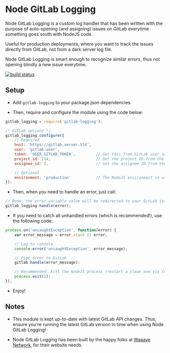 Node GitLab Logging
===================

Node GitLab Logging is a custom log handler that has been written with the purpose of auto-opening (and assigning) issues on GitLab everytime something goes south with NodeJS code.

Useful for production deployments, where you want to track the issues directly from GitLab, not from a dark server log file.

Node GitLab Logging is smart enough to recognize similar errors, thus not opening blindly a new issue everytime.


[![build status](https://ci.hakuma.holdings/projects/14/status.png?ref=master)](https://ci.hakuma.holdings/projects/14?ref=master)


## Setup

* Add `gitlab-logging` to your package.json dependencies.

* Then, require and configure the module using the code below:

```javascript
gitlab_logging = require('gitlab-logging');

/* GitLab options */
gitlab_logging.configure({
    // Required
    host: 'https://gitlab.server.tld',
    user: 'gitlab.user',
    token: 'USER_GITLAB_TOKEN',         // Get this from GitLab user account information
    project_id: 114,                    // Get the project ID from the DB
    assignee_id: 2,                     // Get the assignee ID from the DB (optional, you can drop this parameter)

    // Optional
    environment: 'production'           // The NodeJS environment in use, useful when you pre-process the NODE_ENV value
});
```

* Then, when you need to handle an error, just call:

```javascript
// Boom, the error variable value will be redirected to your GitLab issues tracker!
gitlab_logging.handle(error);
```

* If you need to catch all unhandled errors (which is recommended!), use the following code:

```javascript
process.on('uncaughtException', function(error) {
    var error_message = error.stack || error;

    // Log to console
    console.error('uncaughtException', error_message);

    // Pipe error to GitLab
    gitlab.handle(error_message);

    // Recommended: kill the NodeJS process (restart a clean one via forever)
    process.exit(1);
});
```

* Enjoy!

## Notes

* This module is kept up-to-date with latest GitLab API changes. Thus, ensure you're running the latest GitLab version in time when using Node GitLab Logging!

* Node GitLab Logging has been built by the happy folks at [Waaave Network](https://waaave.com/), for their website needs.
